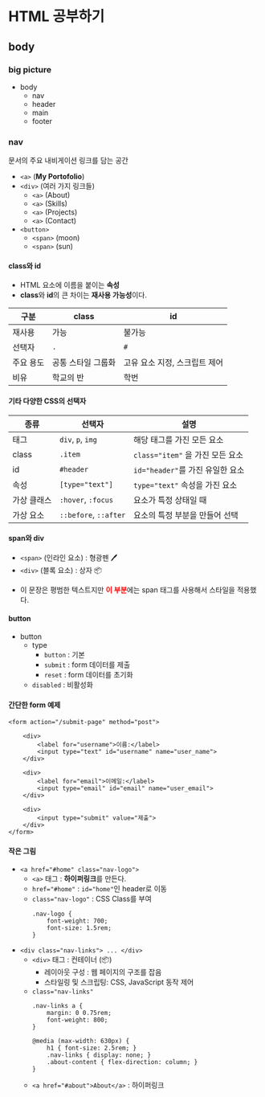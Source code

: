 # HTML 공부하기

## body

### big picture

- body
    - nav
    - header
    - main
    - footer

### nav

문서의 주요 내비게이션 링크를 담는 공간
- `<a>` (**My Portofolio**)
- `<div>` (여러 가지 링크들)
    - `<a>` (About) 
    - `<a>` (Skills)
    - `<a>` (Projects)
    - `<a>` (Contact)
- `<button>` 
    - `<span>` (moon)
    - `<span>` (sun)

#### class와 id

- HTML 요소에 이름을 붙이는 **속성**
- **class**와 **id**의 큰 차이는 **재사용 가능성**이다. 

| 구분 | class | id |
| -- | -- | -- |
| 재사용 | 가능 | 불가능 |
| 선택자 | `.` | `#` |
| 주요 용도 | 공통 스타일 그룹화 | 고유 요소 지정, 스크립트 제어 |
| 비유 | 학교의 반 | 학번 |

#### 기타 다양한 CSS의 선택자

| 종류 | 선택자 | 설명 | 
| -- | -- | -- |
| 태그 | `div`, `p`, `img` | 해당 태그를 가진 모든 요소 |
| class | `.item` | `class="item"` 을 가진 모든 요소 |
| id | `#header` | `id="header"`를 가진 유일한 요소 |
| 속성 | `[type="text"]` | `type="text"` 속성을 가진 요소 |
| 가상 클래스 | `:hover`, `:focus` | 요소가 특정 상태일 때 |
| 가상 요소 | `::before`, `::after` | 요소의 특정 부분을 만들어 선택 | 

#### span와 div

- `<span>` (인라인 요소) : 형광펜 🖊️
- `<div>` (블록 요소) : 상자 📦
- <p>
    이 문장은 평범한 텍스트지만
    <span style="color:red; font-weight: bold;">이 부분</span>에는
    span 태그를 사용해서 스타일을 적용했다. 
</p>

#### button 

- button
    - type
        - `button` : 기본
        - `submit` : form 데이터를 제출
        - `reset` : form 데이터를 초기화
    - `disabled` : 비활성화

#### 간단한 form 예제

```
<form action="/submit-page" method="post">
    
    <div>
        <label for="username">이름:</label>
        <input type="text" id="username" name="user_name">
    </div>

    <div>
        <label for="email">이메일:</label>
        <input type="email" id="email" name="user_email">
    </div>

    <div>
        <input type="submit" value="제출">
    </div>
</form>
```



#### 작은 그림

- `<a href="#home" class="nav-logo">`
    - `<a>` 태그 : **하이퍼링크**를 만든다. 
    - `href="#home"` : `id="home"`인 header로 이동
    - `class="nav-logo"` : CSS Class를 부여
        ```
        .nav-logo {
            font-weight: 700;
            font-size: 1.5rem;
        }
        ```
- `<div class="nav-links"> ... </div>`
    - `<div>` 태그 : 컨테이너 (📦)
        - 레이아웃 구성 : 웹 페이지의 구조를 잡음
        - 스타일링 및 스크립팅: CSS, JavaScript 동작 제어
    - `class="nav-links"`
        ```
        .nav-links a {
            margin: 0 0.75rem;
            font-weight: 800;
        }
        ```
        ```
        @media (max-width: 630px) {
            h1 { font-size: 2.5rem; }
            .nav-links { display: none; }
            .about-content { flex-direction: column; }
        }
        ```
    - `<a href="#about">About</a>` : 하이퍼링크


